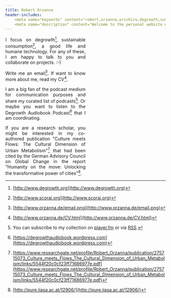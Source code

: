 ```yaml
---
title: Robert Orzanna
header-includes:
    <meta name="keywords" content="robert,orzanna,orschiro,degrowth,sustainable consumption,linux,ubuntu,open-source" />
    <meta name="description" content="Welcome to the personal website of Robert Orzanna." />
---
```


<div style="width: 50%; text-align: justify;">

I focus on degrowth[^degrowth], sustainable consumption[^scorai], a good life and
humane technology. For any of these, I am happy to talk to you and collaborate
on projects. :-)

Write me an email[^email]. If want to know more about me,
read my CV[^CV].

I am a big fan of the podcast medium for communication purposes and share my curated
list of podcasts[^podcast]. Or maybe you want
to listen to the Degrowth Audiobook Podcast[^DegrowthAudiobook] that I am coordinating.

If you are a research scholar, you might be interested in my co-authored publication "Culture meets Flows: The Cultural Dimension of
Urban Metabolism"[^CulturemeetsFlows] that had been cited by the German Advisory Council on
Global Change in the report "Humanity on the move: Unlocking the transformative power of cities"[^Humanityonthemove].
</div>

  [^email]: [http://www.orzanna.de/email.png](http://www.orzanna.de/email.png)
  [^degrowth]: [http://www.degrowth.org](http://www.degrowth.org)
  [^scorai]: [http://www.scorai.org](http://www.scorai.org)
  [^CV]: [http://www.orzanna.de/CV.html](http://www.orzanna.de/CV.html)
  [^podcast]: You can subscribe to my collection on  [player.fm](https://player.fm/series/robert-orzanna-podcast-collection-last-updated-2017-01-31) or via [RSS](http://feed.informer.com/digests/J5J0XMBNGD/feeder.rss).
  [^DegrowthAudiobook]: [https://degrowthaudiobook.wordpress.com](https://degrowthaudiobook.wordpress.com)
  [^CulturemeetsFlows]: [https://www.researchgate.net/profile/Robert_Orzanna/publication/275715073_Culture_meets_Flows_The_Cultural_Dimension_of_Urban_Metabolism/links/5544f20c0cf23ff71686977e.pdf](https://www.researchgate.net/profile/Robert_Orzanna/publication/275715073_Culture_meets_Flows_The_Cultural_Dimension_of_Urban_Metabolism/links/5544f20c0cf23ff71686977e.pdf)
  [^Humanityonthemove]: [http://pure.iiasa.ac.at/12906/](http://pure.iiasa.ac.at/12906/)
